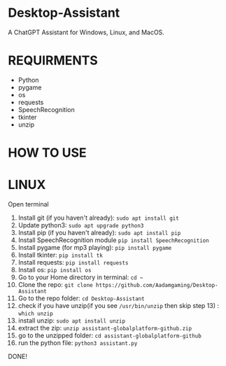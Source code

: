 # Desktop-Assistant
A ChatGPT Assistant for Windows, Linux, and MacOS.

# REQUIRMENTS
- Python
- pygame
- os
- requests
- SpeechRecognition
- tkinter
- unzip

# HOW TO USE

# LINUX

Open terminal
1. Install git (if you haven't already): `sudo apt install git`
2. Update python3: `sudo apt upgrade python3`
3. Install pip (if you haven't already): `sudo apt install pip`
4. Install SpeechRecognition module `pip install SpeechRecognition`
5. Install pygame (for mp3 playing): `pip install pygame`
6. Install tkinter: `pip install tk`
7. Install requests: `pip install requests`
8. Install os: `pip install os`
9. Go to your Home directory in terminal: `cd ~`
10. Clone the repo: `git clone https://github.com/Aadamgaming/Desktop-Assistant`
11. Go to the repo folder: `cd Desktop-Assistant`
12. check if you have unzip(if you see `/usr/bin/unzip` then skip step 13) : `which unzip`
13. install unzip: `sudo apt install unzip`
14. extract the zip: `unzip assistant-globalplatform-github.zip`
15. go to the unzipped folder: `cd assistant-globalplatform-github`
16. run the python file: `python3 assistant.py`

DONE!



